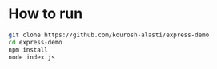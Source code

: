 # How to run

```bash
git clone https://github.com/kourosh-alasti/express-demo
cd express-demo
npm install
node index.js
```
